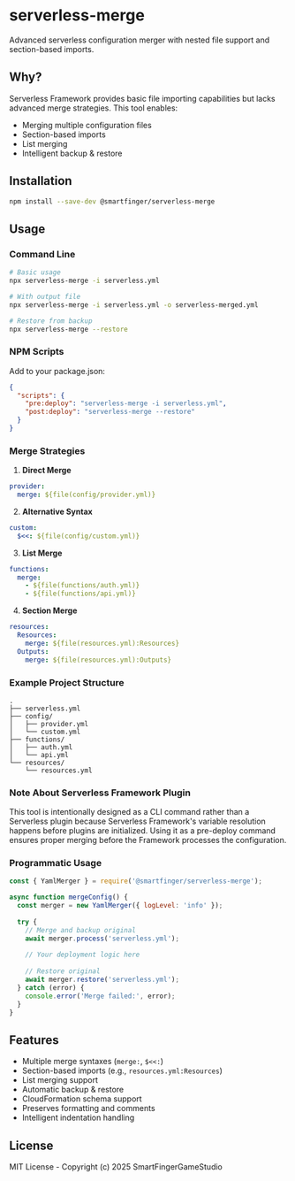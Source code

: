 # serverless-merge

Advanced serverless configuration merger with nested file support and section-based imports.

## Why?
Serverless Framework provides basic file importing capabilities but lacks advanced merge strategies. This tool enables:
- Merging multiple configuration files
- Section-based imports
- List merging
- Intelligent backup & restore

## Installation

```bash
npm install --save-dev @smartfinger/serverless-merge
```

## Usage

### Command Line
```bash
# Basic usage
npx serverless-merge -i serverless.yml

# With output file
npx serverless-merge -i serverless.yml -o serverless-merged.yml

# Restore from backup
npx serverless-merge --restore
```

### NPM Scripts
Add to your package.json:
```json
{
  "scripts": {
    "pre:deploy": "serverless-merge -i serverless.yml",
    "post:deploy": "serverless-merge --restore"
  }
}
```

### Merge Strategies

1. **Direct Merge**
```yaml
provider:
  merge: ${file(config/provider.yml)}
```

2. **Alternative Syntax**
```yaml
custom:
  $<<: ${file(config/custom.yml)}
```

3. **List Merge**
```yaml
functions:
  merge:
    - ${file(functions/auth.yml)}
    - ${file(functions/api.yml)}
```

4. **Section Merge**
```yaml
resources:
  Resources:
    merge: ${file(resources.yml):Resources}
  Outputs:
    merge: ${file(resources.yml):Outputs}
```

### Example Project Structure
```
.
├── serverless.yml
├── config/
│   ├── provider.yml
│   └── custom.yml
├── functions/
│   ├── auth.yml
│   └── api.yml
└── resources/
    └── resources.yml
```

### Note About Serverless Framework Plugin
This tool is intentionally designed as a CLI command rather than a Serverless plugin because Serverless Framework's variable resolution happens before plugins are initialized. Using it as a pre-deploy command ensures proper merging before the Framework processes the configuration.

### Programmatic Usage

```javascript
const { YamlMerger } = require('@smartfinger/serverless-merge');

async function mergeConfig() {
  const merger = new YamlMerger({ logLevel: 'info' });
  
  try {
    // Merge and backup original
    await merger.process('serverless.yml');
    
    // Your deployment logic here
    
    // Restore original
    await merger.restore('serverless.yml');
  } catch (error) {
    console.error('Merge failed:', error);
  }
}
```

## Features
- Multiple merge syntaxes (`merge:`, `$<<:`)
- Section-based imports (e.g., `resources.yml:Resources`)
- List merging support
- Automatic backup & restore
- CloudFormation schema support
- Preserves formatting and comments
- Intelligent indentation handling

## License
MIT License - Copyright (c) 2025 SmartFingerGameStudio